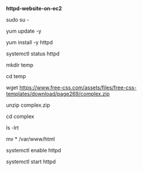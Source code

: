 **httpd-website-on-ec2**



sudo su -

yum update -y

yum install -y httpd

systemctl status httpd

mkdir temp

cd temp

wget https://www.free-css.com/assets/files/free-css-templates/download/page269/complex.zip

unzip complex.zip

cd complex

ls -lrt

mv * /var/www/html

systemctl enable httpd

systemctl start httpd

